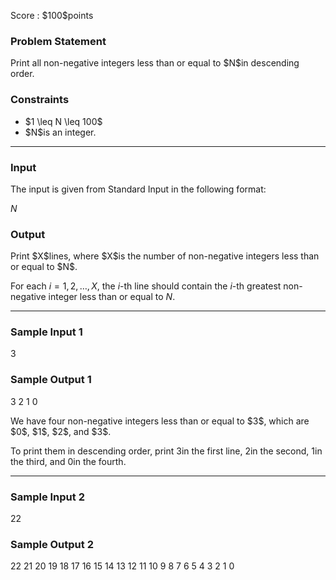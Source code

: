 
<div>

<span>

<span>

<p>
Score : $100$points
</p>

<div>

<section>

### **Problem Statement**

<p>
Print all non-negative integers less than or equal to $N$in descending order.
</p>

</section>

</div>

<div>

<section>

### **Constraints**

<ul>

<li>
$1 \leq N \leq 100$
</li>

<li>
$N$is an integer.
</li>

</ul>

</section>

</div>

---

<div>

<div>

<section>

### **Input**

<p>
The input is given from Standard Input in the following format:
</p>

<div>

$N$
</div>

</section>

</div>

<div>

<section>

### **Output**

<p>
Print $X$lines, where $X$is the number of non-negative integers less than or equal to $N$.

For each $i=1, 2, \ldots, X$, the $i$-th line should contain the $i$-th greatest non-negative integer less than or equal to $N$.
</p>

</section>

</div>

</div>

---

<div>

<section>

### **Sample Input 1**

<div>

3

</div>

</section>

</div>

<div>

<section>

### **Sample Output 1**

<div>

3
2
1
0

</div>

<p>
We have four non-negative integers less than or equal to $3$, which are $0$, $1$, $2$, and $3$.

To print them in descending order, print $3$in the first line, $2$in the second, $1$in the third, and $0$in the fourth.
</p>

</section>

</div>

---

<div>

<section>

### **Sample Input 2**

<div>

22

</div>

</section>

</div>

<div>

<section>

### **Sample Output 2**

<div>

22
21
20
19
18
17
16
15
14
13
12
11
10
9
8
7
6
5
4
3
2
1
0

</div>

</section>

</div>

</span>

</span>

</div>
